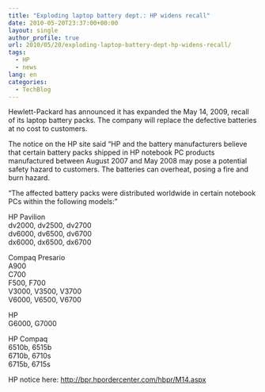 ```yaml
---
title: "Exploding laptop battery dept.: HP widens recall"
date: 2010-05-20T23:37:00+00:00
layout: single
author_profile: true
url: 2010/05/20/exploding-laptop-battery-dept-hp-widens-recall/
tags:
  - HP
  - news
lang: en
categories: 
  - TechBlog
---
```

Hewlett-Packard has announced it has expanded the May 14, 2009, recall of its laptop battery packs. The company will replace the defective batteries at no cost to customers.

The notice on the HP site said “HP and the battery manufacturers believe that certain battery packs shipped in HP notebook PC products manufactured between August 2007 and May 2008 may pose a potential safety hazard to customers. The batteries can overheat, posing a fire and burn hazard.

“The affected battery packs were distributed worldwide in certain notebook PCs within the following models:”

HP Pavilion  
dv2000, dv2500, dv2700  
dv6000, dv6500, dv6700  
dx6000, dx6500, dx6700

Compaq Presario  
A900  
C700  
F500, F700  
V3000, V3500, V3700  
V6000, V6500, V6700

HP  
G6000, G7000 

HP Compaq  
6510b, 6515b  
6710b, 6710s  
6715b, 6715s 

HP notice here: <http://bpr.hpordercenter.com/hbpr/M14.aspx>